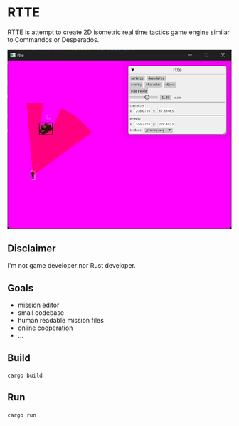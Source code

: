 # RTTE
RTTE is attempt to create 2D isometric real time tactics game engine similar to Commandos or Desperados.

![demo](assets/demo.png)

## Disclaimer
I'm not game developer nor Rust developer.

## Goals
- mission editor
- small codebase
- human readable mission files
- online cooperation
- ...

## Build
```cargo build```

## Run
```cargo run```
